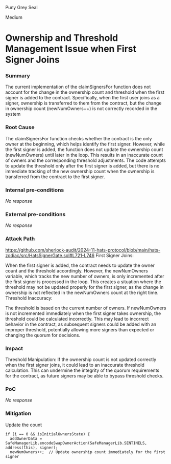 Puny Grey Seal

Medium

# Ownership and Threshold Management Issue when First Signer Joins

### Summary

The current implementation of the claimSignersFor function does not account for the change in the ownership count and threshold when the first signer is added to the contract. Specifically, when the first user joins as a signer, ownership is transferred to them from the contract, but the change in ownership count (newNumOwners++) is not correctly recorded in the system

### Root Cause

The claimSignersFor function checks whether the contract is the only owner at the beginning, which helps identify the first signer. However, while the first signer is added, the function does not update the ownership count (newNumOwners) until later in the loop. This results in an inaccurate count of owners and the corresponding threshold adjustments.
The code attempts to update the threshold only after the first signer is added, but there is no immediate tracking of the new ownership count when the ownership is transferred from the contract to the first signer.

### Internal pre-conditions

_No response_

### External pre-conditions

_No response_

### Attack Path
https://github.com/sherlock-audit/2024-11-hats-protocol/blob/main/hats-zodiac/src/HatsSignerGate.sol#L721-L746
First Signer Joins:

When the first signer is added, the contract needs to update the owner count and the threshold accordingly.
However, the newNumOwners variable, which tracks the new number of owners, is only incremented after the first signer is processed in the loop.
This creates a situation where the threshold may not be updated properly for the first signer, as the change in ownership is not reflected in the newNumOwners count at the right time.
Threshold Inaccuracy:

The threshold is based on the current number of owners. If newNumOwners is not incremented immediately when the first signer takes ownership, the threshold could be calculated incorrectly.
This may lead to incorrect behavior in the contract, as subsequent signers could be added with an improper threshold, potentially allowing more signers than expected or changing the quorum for decisions.

### Impact


Threshold Manipulation: If the ownership count is not updated correctly when the first signer joins, it could lead to an inaccurate threshold calculation. This can undermine the integrity of the quorum requirements for the contract, as future signers may be able to bypass threshold checks.

### PoC

_No response_

### Mitigation

Update the count
```solidity
if (i == 0 && isInitialOwnersState) {
  addOwnerData = SafeManagerLib.encodeSwapOwnerAction(SafeManagerLib.SENTINELS, address(this), signer);
  newNumOwners++;  // Update ownership count immediately for the first signer
```